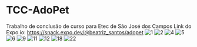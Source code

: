# TCC-AdoPet
Trabalho de conclusão de curso para Etec de São José dos Campos
Link do Expo.io: https://snack.expo.dev/@beatriz_santos/adopet
![1](https://github.com/BeatrizSantos00/TCC-AdoPet/assets/110474935/b6c2e61f-e567-4cb7-bada-a7bd59025bb1)
![2](https://github.com/BeatrizSantos00/TCC-AdoPet/assets/110474935/88ba2317-7295-4fcb-89aa-b8a49b666361)
![4](https://github.com/BeatrizSantos00/TCC-AdoPet/assets/110474935/a1275e63-2c3e-4321-82a9-8f2f269f8dcc)
![5](https://github.com/BeatrizSantos00/TCC-AdoPet/assets/110474935/b43de347-7d07-410e-a611-8379f4a1b139)
![6](https://github.com/BeatrizSantos00/TCC-AdoPet/assets/110474935/32718708-2126-479a-b94b-694a211a131f)
![9](https://github.com/BeatrizSantos00/TCC-AdoPet/assets/110474935/2ed575c6-e6e0-4244-93f5-6a97cbd9d0bf)
![11](https://github.com/BeatrizSantos00/TCC-AdoPet/assets/110474935/16d563ff-cd17-4f64-999c-c71cc006f0c2)
![12](https://github.com/BeatrizSantos00/TCC-AdoPet/assets/110474935/ca5ae873-6136-4404-a024-46963c35787b)
![18](https://github.com/BeatrizSantos00/TCC-AdoPet/assets/110474935/aae2f327-5193-4b0d-9bb3-53b49cb05ecf)
![22](https://github.com/BeatrizSantos00/TCC-AdoPet/assets/110474935/c13c9f19-7d2d-4af7-9a92-4bfe7c875c16)
